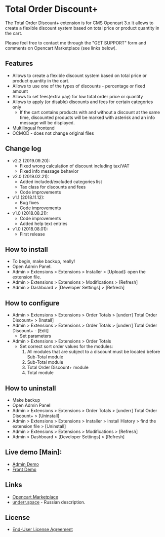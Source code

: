 # Total Order Discount+

The Total Order Discount+ extension is for CMS Opencart 3.x It allows to create a flexible discount system based on total price or product quantity in the cart.

Please feel free to contact me through the "GET SUPPORT" form and comments on Opencart Marketplace (see links below).

## Features
* Allows to create a flexible discount system based on total price or product quantity in the cart.
* Allows to use one of the types of discounts - percentage or fixed amount
* Allows to set fees(extra pay) for low total order price or quantity
* Allows to apply (or disable) discounts and fees for certain categories only
  * If the cart contains products with and without a discount at the same time, discounted products will be marked with asterisk and an info message will be displayed.
* Multilingual frontend
* OCMOD - does not change original files

## Change log
* v2.2 (2019.09.20):
  * Fixed wrong calculation of discount including tax/VAT
  * Fixed info message behavior
* v2.0 (2019.02.21):
  * Added included/excluded categories list
  * Tax class for discounts and fees
  * Code improvements
* v1.1 (2018.11.12):
  * Bug fixes
  * Code improvements
* v1.0 (2018.08.21):
  * Code improvements
  * Added help text entries
* v1.0 (2018.08.01):
  * First release

## How to install
* To begin, make backup, really!
* Open Admin Panel.
* Admin > Extensions > Extensions > Installer > [Upload]: open the extension file.
* Admin > Extensions > Extensions > Modifications > [Refresh]
* Admin > Dashboard > [Developer Settings] > [Refresh]

## How to configure
* Admin > Extensions > Extensions > Order Totals > [underr] Total Order Discount+ > [Install]
* Admin > Extensions > Extensions > Order Totals > [underr] Total Order Discount+ - [Edit]
    * Set parameters
* Admin > Extensions > Extensions > Order Totals
    * Set correct sort order values for the modules:
        1. All modules that are subject to a discount must be located before Sub-Total module
        2. Sub-Total module
        3. Total Order Discount+ module
        4. Total module

## How to uninstall
* Make backup
* Open Admin Panel
* Admin > Extensions > Extensions > Order Totals > [underr] Total Order Discount+ > [Uninstall]
* Admin > Extensions > Extensions > Installer > Install History > find the extension file > [Uninstall]
* Admin > Extensions > Extensions > Modifications > [Refresh]
* Admin > Dashboard > [Developer Settings] > [Refresh]

## Live demo [Main]:
  * [Admin Demo](http://ocmod.freevar.com/oc3020/a/admin/index.php?route=extension/total/order_discount)
  * [Front Demo](http://ocmod.freevar.com/oc3020/a)

## Links
* [Opencart Marketplace](https://www.opencart.com/index.php?route=marketplace/extension/info&extension_id=35103)
* [underr.space](https://underr.space/notes/projects/project-011.html) - Russian description.

## License
* [End-User License Agreement](https://raw.githubusercontent.com/underr-ua/ocmod3-total-order-discount-plus/master/EULA.txt)
